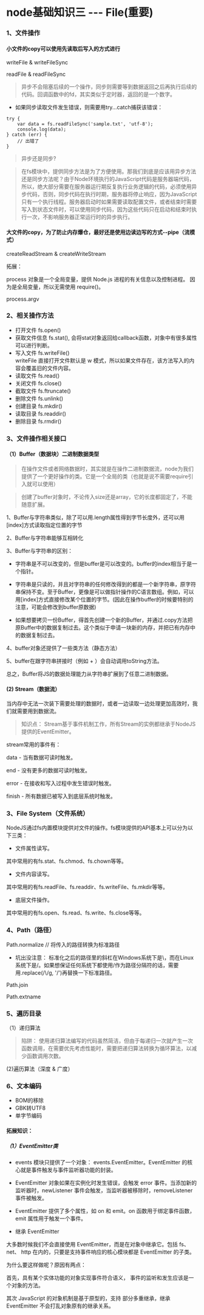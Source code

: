 # node基础知识三 --- File(重要)

### 1、文件操作

#### 小文件的copy可以使用先读取后写入的方式进行
writeFile & writeFileSync

readFile & readFileSync

> 异步不会阻塞后续的一个操作，同步则需要等到数据返回之后再执行后续的代码。回调函数中的fd，其实类似于定时器，返回的是一个数字。

* 如果同步读取文件发生错误，则需要用try...catch捕获该错误：
```
try {
    var data = fs.readFileSync('sample.txt', 'utf-8');
    console.log(data);
} catch (err) {
    // 出错了
}

```

> 异步还是同步?

>在fs模块中，提供同步方法是为了方便使用。那我们到底是应该用异步方法还是同步方法呢？由于Node环境执行的JavaScript代码是服务器端代码，所以，绝大部分需要在服务器运行期反复执行业务逻辑的代码，必须使用异步代码，否则，同步代码在执行时期，服务器将停止响应，因为JavaScript只有一个执行线程。服务器启动时如果需要读取配置文件，或者结束时需要写入到状态文件时，可以使用同步代码，因为这些代码只在启动和结束时执行一次，不影响服务器正常运行时的异步执行。
#### 大文件的copy，为了防止内存爆仓，最好还是使用边读边写的方式--pipe（流模式）

createReadStream & createWriteStream

拓展：

process 对象是一个全局变量，提供 Node.js 进程的有关信息以及控制进程。 因为是全局变量，所以无需使用 require()。

process.argv

### 2、相关操作方法

* 打开文件 fs.open()
* 获取文件信息 fs.stat(), 会将stat对象返回给callback函数，对象中有很多属性可以进行判断。
* 写入文件 fs.writeFile()  
writeFile 直接打开文件默认是 w 模式，所以如果文件存在，该方法写入的内容会覆盖旧的文件内容。
* 读取文件 fs.read()
* 关闭文件 fs.close()
* 截取文件 fs.ftruncate()
* 删除文件 fs.unlink()
* 创建目录 fs.mkdir()
* 读取目录 fs.readdir()
* 删除目录 fs.rmdir()
### 3、文件操作相关接口

#### （1）Buffer（数据块）二进制数据类型

> 在操作文件或者网络数据时，其实就是在操作二进制数据流，node为我们提供了一个更好操作的类。它是一个全局的类（也就是说不需要require引入就可以使用）

> 创建了buffer对象时，不论传入size还是array，它的长度都固定了，不能随意扩展。

1、Buffer与字符串类似，除了可以用.length属性得到字节长度外，还可以用[index]方式读取指定位置的字节

2、Buffer与字符串能够互相转化

3、Buffer与字符串的区别：
* 字符串是不可以改变的，但是buffer是可以改变的。buffer的index相当于是一个指针。

* 字符串是只读的，并且对字符串的任何修改得到的都是一个新字符串，原字符串保持不变。至于Buffer，更像是可以做指针操作的C语言数组。例如，可以用[index]方式直接修改某个位置的字节。(因此在操作buffer的时候要特别的注意，可能会修改到buffer原数据)

* 如果想要拷贝一份Buffer，得首先创建一个新的Buffer，并通过.copy方法把原Buffer中的数据复制过去。这个类似于申请一块新的内存，并把已有内存中的数据复制过去。

4、buffer对象还提供了一些类方法（静态方法）

5、buffer在跟字符串拼接时（例如 + ）会自动调用toString方法。

总之，Buffer将JS的数据处理能力从字符串扩展到了任意二进制数据。

#### (2) Stream（数据流）

当内存中无法一次装下需要处理的数据时，或者一边读取一边处理更加高效时，我们就需要用到数据流。

>知识点： Stream基于事件机制工作，所有Stream的实例都继承于NodeJS提供的EventEmitter。

stream常用的事件有：

data - 当有数据可读时触发。

end - 没有更多的数据可读时触发。

error - 在接收和写入过程中发生错误时触发。

finish - 所有数据已被写入到底层系统时触发。

### 3、File System（文件系统）

NodeJS通过fs内置模块提供对文件的操作。fs模块提供的API基本上可以分为以下三类：

* 文件属性读写。

其中常用的有fs.stat、fs.chmod、fs.chown等等。

* 文件内容读写。

其中常用的有fs.readFile、fs.readdir、fs.writeFile、fs.mkdir等等。

* 底层文件操作。

其中常用的有fs.open、fs.read、fs.write、fs.close等等。


### 4、Path（路径）
Path.normalize // 将传入的路径转换为标准路径

* 坑出没注意： 标准化之后的路径里的斜杠在Windows系统下是\，而在Linux系统下是/。如果想保证任何系统下都使用/作为路径分隔符的话，需要用.replace(/\\/g, '/')再替换一下标准路径。

Path.join

Path.extname


### 5、遍历目录

（1）递归算法

> 陷阱： 使用递归算法编写的代码虽然简洁，但由于每递归一次就产生一次函数调用，在需要优先考虑性能时，需要把递归算法转换为循环算法，以减少函数调用次数。

(2)遍历算法（深度 & 广度）

### 6、文本编码
* BOM的移除
* GBK转UTF8
* 单字节编码








#### 拓展知识：
##### （1）EventEmitter类
* events 模块只提供了一个对象： events.EventEmitter。EventEmitter 的核心就是事件触发与事件监听器功能的封装。

* EventEmitter 对象如果在实例化时发生错误，会触发 error 事件。当添加新的监听器时，newListener 事件会触发，当监听器被移除时，removeListener 事件被触发。

* EventEmitter 提供了多个属性，如 on 和 emit。on 函数用于绑定事件函数，emit 属性用于触发一个事件。

* 继承 EventEmitter

大多数时候我们不会直接使用 EventEmitter，而是在对象中继承它。包括 fs、net、 http 在内的，只要是支持事件响应的核心模块都是 EventEmitter 的子类。

为什么要这样做呢？原因有两点：

首先，具有某个实体功能的对象实现事件符合语义， 事件的监听和发生应该是一个对象的方法。

其次 JavaScript 的对象机制是基于原型的，支持 部分多重继承，继承 EventEmitter 不会打乱对象原有的继承关系。

